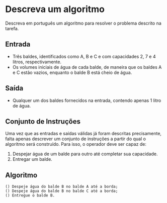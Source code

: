 # Descreva um algoritmo #
Descreva em português um algoritmo para resolver o problema descrito na tarefa.

## Entrada #
* Três baldes, identificados como A, B e C e com capacidades 2, 7 e 4 litros, respectivamente.
* Os volumes iniciais de água de cada balde, de maneira que os baldes A e C estão vazios, enquanto o balde B está cheio de água.

## Saída #
* Qualquer um dos baldes fornecidos na entrada, contendo apenas 1 litro de água.

## Conjunto de Instruções #
Uma vez que as entradas e saídas válidas já foram descritas precisamente, falta apenas descrever um conjunto de instruções a partir do qual o algoritmo será construído. Para isso, o operador deve ser capaz de: 

1. Despejar água de um balde para outro até completar sua capacidade.
2. Entregar um balde.


## Algoritmo #

```
() Despeje água do balde B no balde A até a borda;
() Despeje água do balde B no balde C até a borda;
() Entregue o balde B.
```
